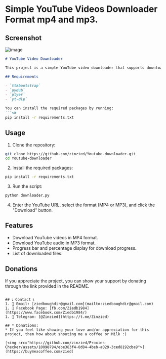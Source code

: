 # Simple YouTube Videos Downloader Format mp4 and mp3.

## Screenshot
![image](https://github.com/user-attachments/assets/d570bef9-5913-4a28-b755-4b45d0f12d53)

```markdown
# YouTube Video Downloader

This project is a simple YouTube video downloader that supports downloading videos in both mp4 and mp3 formats. It uses `yt-dlp` for downloading videos, `ttkbootstrap` for the GUI, and `pydub` for audio processing.

## Requirements

- `ttkbootstrap`
- `pydub`
- `plyer`
- `yt-dlp`

You can install the required packages by running:
```sh
pip install -r requirements.txt
```

## Usage

1. Clone the repository:
```sh
git clone https://github.com/zinzied/Youtube-downloader.git
cd Youtube-downloader
```

2. Install the required packages:
```sh
pip install -r requirements.txt
```

3. Run the script:
```sh
python downloader.py
```

4. Enter the YouTube URL, select the format (MP4 or MP3), and click the "Download" button.

## Features

- Download YouTube videos in MP4 format.
- Download YouTube audio in MP3 format.
- Progress bar and percentage display for download progress.
- List of downloaded files.

## Donations

If you appreciate the project, you can show your support by donating through the link provided in the README.
```

## 📞 Contact 📞
1. 📧 Email: [ziedboughdir@gmail.com](mailto:ziedboughdir@gmail.com)
1. 👤 Facebook Page: [fb.com/Ziedb1984](https://www.facebook.com/Ziedb1984/)
1. 📲 Telegram: [@Zinzied](https://t.me/Zinzied)

## * Donations:
* If you feel like showing your love and/or appreciation for this project, then how about shouting me a coffee or Milk :)

[<img src="https://github.com/zinzied/Proxies-Checker/assets/10098794/ebe383f4-0d84-4beb-a029-3ced8192cba9">](https://buymeacoffee.com/zied)
